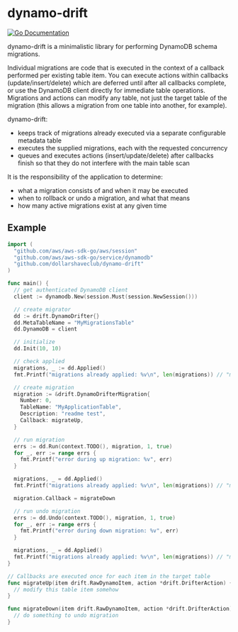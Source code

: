 # dynamo-drift
[![Go Documentation](http://img.shields.io/badge/go-documentation-blue.svg?style=flat-square)][godocs]

[godocs]: https://godoc.org/github.com/dollarshaveclub/dynamo-drift


dynamo-drift is a minimalistic library for performing DynamoDB schema migrations.

Individual migrations are code that is executed in the context of a callback performed per existing table item. You can execute actions within callbacks (update/insert/delete) which are deferred until after all callbacks complete, or use the DynamoDB client directly for immediate table operations. Migrations and actions can modify any table, not just the target table of the migration (this allows a migration from one table into another, for example).

dynamo-drift:
- keeps track of migrations already executed via a separate configurable metadata table
- executes the supplied migrations, each with the requested concurrency
- queues and executes actions (insert/update/delete) after callbacks finish so that they do not interfere with the main table scan

It is the responsibility of the application to determine:
- what a migration consists of and when it may be executed
- when to rollback or undo a migration, and what that means
- how many active migrations exist at any given time

Example
-------

```go
import (
  "github.com/aws/aws-sdk-go/aws/session"
  "github.com/aws/aws-sdk-go/service/dynamodb"
  "github.com/dollarshaveclub/dynamo-drift"
)

func main() {
  // get authenticated DynamoDB client
  client := dynamodb.New(session.Must(session.NewSession()))

  // create migrator
  dd := drift.DynamoDrifter{}
  dd.MetaTableName = "MyMigrationsTable"
  dd.DynamoDB = client

  // initialize
  dd.Init(10, 10)

  // check applied
  migrations, _ := dd.Applied()
  fmt.Printf("migrations already applied: %v\n", len(migrations)) // "migrations already applied: 0"

  // create migration
  migration := &drift.DynamoDrifterMigration{
    Number: 0,
    TableName: "MyApplicationTable",
    Description: "readme test",
    Callback: migrateUp,
  }

  // run migration
  errs := dd.Run(context.TODO(), migration, 1, true)
  for _, err := range errs {
    fmt.Printf("error during up migration: %v", err)
  }

  migrations, _ = dd.Applied()
  fmt.Printf("migrations already applied: %v\n", len(migrations)) // "migrations already applied: 1"

  migration.Callback = migrateDown

  // run undo migration
  errs := dd.Undo(context.TODO(), migration, 1, true)
  for _, err := range errs {
    fmt.Printf("error during down migration: %v", err)
  }

  migrations, _ = dd.Applied()
  fmt.Printf("migrations already applied: %v\n", len(migrations)) // "migrations already applied: 0"
}

// Callbacks are executed once for each item in the target table
func migrateUp(item drift.RawDynamoItem, action *drift.DrifterAction) {
  // modify this table item somehow
}

func migrateDown(item drift.RawDynamoItem, action *drift.DrifterAction) {
  // do something to undo migration
}
```
